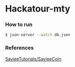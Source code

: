 # Hackatour-mty

### How to run
```sh
$ json-server --watch db.json
```

### References

[SavjeeTutorials/SavjeeCoin](https://github.com/SavjeeTutorials/SavjeeCoin)